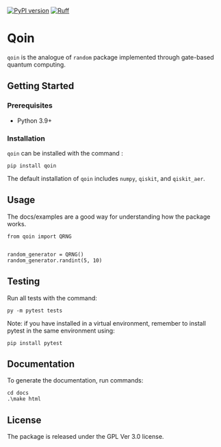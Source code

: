 [![PyPI version](https://img.shields.io/pypi/v/qoin)](//pypi.org/project/qoin)
[![Ruff](https://img.shields.io/endpoint?url=https://raw.githubusercontent.com/astral-sh/ruff/main/assets/badge/v2.json)](https://github.com/astral-sh/ruff)

# Qoin
`qoin` is the analogue of `random` package implemented through gate-based quantum computing.

## Getting Started

### Prerequisites
- Python 3.9+

### Installation
`qoin` can be installed with the command :
```
pip install qoin
```
The default installation of `qoin` includes `numpy`, `qiskit`, and `qiskit_aer`.

## Usage
The docs/examples are a good way for understanding how the package works.
```
from qoin import QRNG


random_generator = QRNG()
random_generator.randint(5, 10)
```

## Testing
Run all tests with the command:

```
py -m pytest tests
```

Note: if you have installed in a virtual environment, remember to install pytest in the same environment using:

```
pip install pytest
```

## Documentation
To generate the documentation, run commands:

```
cd docs
.\make html
```

## License
The package is released under the GPL Ver 3.0 license.
